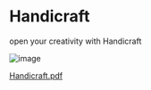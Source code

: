 # Handicraft
open your creativity with Handicraft

![image](https://user-images.githubusercontent.com/114669697/213747882-7da9b7f1-6dd3-4b12-a359-7f5bd5da3cc9.png)




[Handicraft.pdf](https://github.com/pi-this/Handicraft/files/11712618/Handicraft.pdf)

